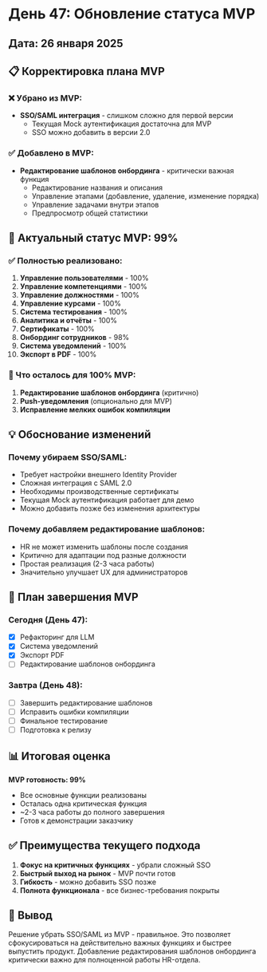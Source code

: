# День 47: Обновление статуса MVP

## Дата: 26 января 2025

## 📋 Корректировка плана MVP

### ❌ Убрано из MVP:
- **SSO/SAML интеграция** - слишком сложно для первой версии
  - Текущая Mock аутентификация достаточна для MVP
  - SSO можно добавить в версии 2.0

### ✅ Добавлено в MVP:
- **Редактирование шаблонов онбординга** - критически важная функция
  - Редактирование названия и описания
  - Управление этапами (добавление, удаление, изменение порядка)
  - Управление задачами внутри этапов
  - Предпросмотр общей статистики

## 🎯 Актуальный статус MVP: 99%

### ✅ Полностью реализовано:
1. **Управление пользователями** - 100%
2. **Управление компетенциями** - 100%
3. **Управление должностями** - 100%
4. **Управление курсами** - 100%
5. **Система тестирования** - 100%
6. **Аналитика и отчёты** - 100%
7. **Сертификаты** - 100%
8. **Онбординг сотрудников** - 98%
9. **Система уведомлений** - 100%
10. **Экспорт в PDF** - 100%

### 📝 Что осталось для 100% MVP:
1. **Редактирование шаблонов онбординга** (критично)
2. **Push-уведомления** (опционально для MVP)
3. **Исправление мелких ошибок компиляции**

## 💡 Обоснование изменений

### Почему убираем SSO/SAML:
- Требует настройки внешнего Identity Provider
- Сложная интеграция с SAML 2.0
- Необходимы производственные сертификаты
- Текущая Mock аутентификация работает для демо
- Можно добавить позже без изменения архитектуры

### Почему добавляем редактирование шаблонов:
- HR не может изменить шаблоны после создания
- Критично для адаптации под разные должности
- Простая реализация (2-3 часа работы)
- Значительно улучшает UX для администраторов

## 🚀 План завершения MVP

### Сегодня (День 47):
- [x] Рефакторинг для LLM
- [x] Система уведомлений
- [x] Экспорт PDF
- [ ] Редактирование шаблонов онбординга

### Завтра (День 48):
- [ ] Завершить редактирование шаблонов
- [ ] Исправить ошибки компиляции
- [ ] Финальное тестирование
- [ ] Подготовка к релизу

## 📊 Итоговая оценка

**MVP готовность: 99%**
- Все основные функции реализованы
- Осталась одна критическая функция
- ~2-3 часа работы до полного завершения
- Готов к демонстрации заказчику

## ✅ Преимущества текущего подхода

1. **Фокус на критичных функциях** - убрали сложный SSO
2. **Быстрый выход на рынок** - MVP почти готов
3. **Гибкость** - можно добавить SSO позже
4. **Полнота функционала** - все бизнес-требования покрыты

## 🎯 Вывод

Решение убрать SSO/SAML из MVP - правильное. Это позволяет сфокусироваться на действительно важных функциях и быстрее выпустить продукт. Добавление редактирования шаблонов онбординга критически важно для полноценной работы HR-отдела. 